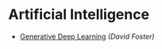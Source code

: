 # Artificial Intelligence

- [Generative Deep Learning](https://www.amazon.com/Generative-Deep-Learning-Teaching-Machines/dp/1492041947) _(David Foster)_
